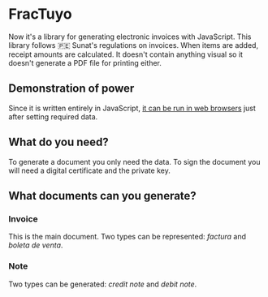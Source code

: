 # FracTuyo
Now it's a library for generating electronic invoices with JavaScript. This library follows 🇵🇪 Sunat's regulations on invoices.
When items are added, receipt amounts are calculated.
It doesn't contain anything visual so it doesn't generate a PDF file for printing either.
## Demonstration of power
Since it is written entirely in JavaScript, [it can be run in web browsers](https://fractuyo.terexor.com/) just after setting required data.
## What do you need?
To generate a document you only need the data.
To sign the document you will need a digital certificate and the private key.
## What documents can you generate?
### Invoice
This is the main document. Two types can be represented: _factura_ and _boleta de venta_.
### Note
Two types can be generated: _credit note_ and _debit note_.

